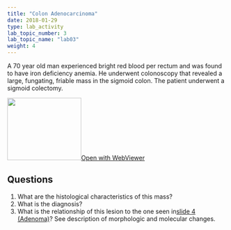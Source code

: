```yaml
---
title: "Colon Adenocarcinoma"
date: 2018-01-29
type: lab_activity
lab_topic_number: 3
lab_topic_name: "lab03"
weight: 4
---
```

<div class="entrybody">
<p>A 70 year old man experienced bright red blood per rectum and was found to have iron deficiency anemia. He underwent colonoscopy that revealed a large, fungating, friable mass in the sigmoid colon. The patient underwent a sigmoid colectomy.<br clear="all"></p>

<div class="thumbnail"><a href="http://virtualslides.cumc.columbia.edu/GI%20Path%2005.svs/view.apml?" target="_blank"><img alt="" src="/assets/images/slide_GIpath05.jpg" width="170" height="143" class="mt-image-left"></a><a href="http://virtualslides.cumc.columbia.edu/GI%20Path%2005.svs/view.apml?" target="_blank">Open with WebViewer</a></div>

<h2>Questions</h2>


<ol>
<li> What are the histological characteristics of this mass?</li>
<li> What is the diagnosis?</li>
<li> What is the relationship of this lesion to the one seen in<a href="/lab07/adenoma-colon.html">slide 4 (Adenoma)</a>? See description of morphologic and molecular changes.</li>
</ol>


						
</div>
